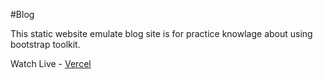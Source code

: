 #Blog

This static website emulate blog site is for practice knowlage about using bootstrap toolkit.


Watch Live - [Vercel](https://blog-html-bootstrap-training-h4mwpvy3l-malzagic.vercel.app/)
